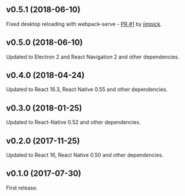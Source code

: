 ## v0.5.1 (2018-06-10)

Fixed desktop reloading with webpack-serve - [PR #1](https://github.com/gh-viewer/client/pull/1) by [jimpick](https://github.com/jimpick).

## v0.5.0 (2018-06-10)

Updated to Electron 2 and React Navigation 2 and other dependencies.

## v0.4.0 (2018-04-24)

Updated to React 16.3, React Native 0.55 and other dependencies.

## v0.3.0 (2018-01-25)

Updated to React-Native 0.52 and other dependencies.

## v0.2.0 (2017-11-25)

Updated to React 16, React Native 0.50 and other dependencies.

## v0.1.0 (2017-07-30)

First release.
